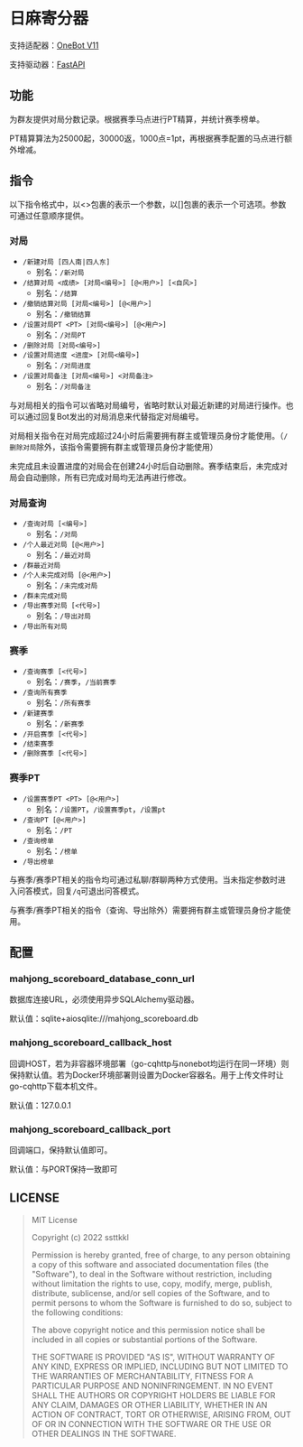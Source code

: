 日麻寄分器
============

支持适配器：[OneBot V11](https://onebot.adapters.nonebot.dev/)

支持驱动器：[FastAPI](https://v2.nonebot.dev/docs/tutorial/choose-driver)

## 功能

为群友提供对局分数记录。根据赛季马点进行PT精算，并统计赛季榜单。

PT精算算法为25000起，30000返，1000点=1pt，再根据赛季配置的马点进行额外增减。

## 指令

以下指令格式中，以<>包裹的表示一个参数，以[]包裹的表示一个可选项。参数可通过任意顺序提供。

### 对局

- `/新建对局 [四人南|四人东]`
  - 别名：`/新对局`
- `/结算对局 <成绩> [对局<编号>] [@<用户>] [<自风>]`
  - 别名：`/结算`
- `/撤销结算对局 [对局<编号>] [@<用户>]`
  - 别名：`/撤销结算`
- `/设置对局PT <PT> [对局<编号>] [@<用户>]`
  - 别名：`/对局PT`
- `/删除对局 [对局<编号>]`
- `/设置对局进度 <进度> [对局<编号>]`
  - 别名：`/对局进度`
- `/设置对局备注 [对局<编号>] <对局备注>`
  - 别名：`/对局备注`

与对局相关的指令可以省略对局编号，省略时默认对最近新建的对局进行操作。也可以通过回复Bot发出的对局消息来代替指定对局编号。

对局相关指令在对局完成超过24小时后需要拥有群主或管理员身份才能使用。（`/删除对局`除外，该指令需要拥有群主或管理员身份才能使用）

未完成且未设置进度的对局会在创建24小时后自动删除。赛季结束后，未完成对局会自动删除，所有已完成对局均无法再进行修改。

### 对局查询

- `/查询对局 [<编号>]`
  - 别名：`/对局`
- `/个人最近对局 [@<用户>]`
  - 别名：`/最近对局`
- `/群最近对局`
- `/个人未完成对局 [@<用户>]`
  - 别名：`/未完成对局`
- `/群未完成对局`
- `/导出赛季对局 [<代号>]`
  - 别名：`/导出对局`
- `/导出所有对局`

### 赛季

- `/查询赛季 [<代号>]`
  - 别名：`/赛季`，`/当前赛季`
- `/查询所有赛季`
  - 别名：`/所有赛季`
- `/新建赛季`
  - 别名：`/新赛季`
- `/开启赛季 [<代号>]`
- `/结束赛季`
- `/删除赛季 [<代号>]`


### 赛季PT

- `/设置赛季PT <PT> [@<用户>]`
  - 别名：`/设置PT`，`/设置赛季pt`，`/设置pt`
- `/查询PT [@<用户>]`
  - 别名：`/PT`
- `/查询榜单`
  - 别名：`/榜单`
- `/导出榜单`

与赛季/赛季PT相关的指令均可通过私聊/群聊两种方式使用。当未指定参数时进入问答模式，回复`/q`可退出问答模式。

与赛季/赛季PT相关的指令（查询、导出除外）需要拥有群主或管理员身份才能使用。

## 配置

### mahjong_scoreboard_database_conn_url

数据库连接URL，必须使用异步SQLAlchemy驱动器。

默认值：sqlite+aiosqlite:///mahjong_scoreboard.db

### mahjong_scoreboard_callback_host

回调HOST，若为非容器环境部署（go-cqhttp与nonebot均运行在同一环境）则保持默认值。若为Docker环境部署则设置为Docker容器名。用于上传文件时让go-cqhttp下载本机文件。

默认值：127.0.0.1

### mahjong_scoreboard_callback_port

回调端口，保持默认值即可。

默认值：与PORT保持一致即可

## LICENSE

> MIT License
> 
> Copyright (c) 2022 ssttkkl
> 
> Permission is hereby granted, free of charge, to any person obtaining a copy
> of this software and associated documentation files (the "Software"), to deal
> in the Software without restriction, including without limitation the rights
> to use, copy, modify, merge, publish, distribute, sublicense, and/or sell
> copies of the Software, and to permit persons to whom the Software is
> furnished to do so, subject to the following conditions:
> 
> The above copyright notice and this permission notice shall be included in all
> copies or substantial portions of the Software.
> 
> THE SOFTWARE IS PROVIDED "AS IS", WITHOUT WARRANTY OF ANY KIND, EXPRESS OR
> IMPLIED, INCLUDING BUT NOT LIMITED TO THE WARRANTIES OF MERCHANTABILITY,
> FITNESS FOR A PARTICULAR PURPOSE AND NONINFRINGEMENT. IN NO EVENT SHALL THE
> AUTHORS OR COPYRIGHT HOLDERS BE LIABLE FOR ANY CLAIM, DAMAGES OR OTHER
> LIABILITY, WHETHER IN AN ACTION OF CONTRACT, TORT OR OTHERWISE, ARISING FROM,
> OUT OF OR IN CONNECTION WITH THE SOFTWARE OR THE USE OR OTHER DEALINGS IN THE
> SOFTWARE.
> 
